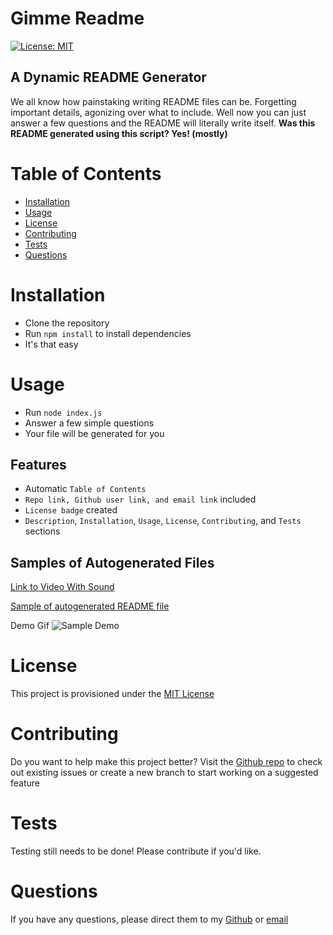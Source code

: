 <!-- @format -->

# Gimme Readme

[![License: MIT](https://img.shields.io/badge/license-MIT-yellow)](https://opensource.org/licenses/MIT)

## A Dynamic README Generator

We all know how painstaking writing README files can be. Forgetting important details, agonizing over what to include. Well now you can just answer a few questions and the README will literally write itself. **Was this README generated using this script? Yes! (mostly)**

# Table of Contents

- [Installation](#installation)
- [Usage](#usage)
- [License](#license)
- [Contributing](#contributing)
- [Tests](#tests)
- [Questions](#questions)

# Installation

- Clone the repository
- Run `npm install` to install dependencies
- It's that easy

# Usage

- Run `node index.js`
- Answer a few simple questions
- Your file will be generated for you

## Features

- Automatic `Table of Contents`
- `Repo link, Github user link, and email link` included
- `License badge` created
- `Description`, `Installation`, `Usage`, `License`, `Contributing`, and `Tests` sections

## Samples of Autogenerated Files

[Link to Video With Sound](./screenshots/ReadMe%20Generator.mp4)

[Sample of autogenerated README file](./README_SAMPLE.md)

Demo Gif
![Sample Demo](./screenshots/readme-generator-demo.gif)

# License

This project is provisioned under the [MIT License](https://opensource.org/licenses/MIT)

# Contributing

Do you want to help make this project better? Visit the [Github repo](https://github.com/codewizard-dt/gimme-readme) to check out existing issues or create a new branch to start working on a suggested feature

# Tests

Testing still needs to be done! Please contribute if you'd like.

# Questions

If you have any questions, please direct them to my [Github](https://github.com/codewizard-dt) or [email](mailto:david@codewizard.app)
